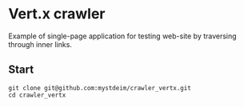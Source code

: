 # Vert.x crawler

Example of single-page application for testing web-site by traversing through inner links. 

## Start

```
git clone git@github.com:mystdeim/crawler_vertx.git
cd crawler_vertx

```